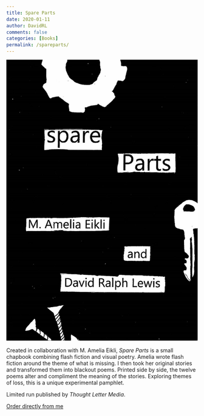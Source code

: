 ```yaml
---
title: Spare Parts
date: 2020-01-11
author: DavidRL
comments: false
categories: [Books]
permalink: /spareparts/
---
```


<img src="/assets/images/site/spareparts.jpeg" class="book" alt="spare parts cover">


Created in collaboration with M. Amelia Eikli, <em>Spare Parts</em> is a small chapbook combining flash fiction and visual poetry. Amelia wrote flash fiction around the theme of what is missing. I then took her original stories and transformed them into blackout poems. Printed side by side, the twelve poems alter and compliment the meaning of the stories. Exploring themes of loss, this is a unique experimental pamphlet.<br>


Limited run published by <em>Thought Letter Media</em>.<br>

<a href="https://davidralphlewis.bigcartel.com/">Order directly from me</a>
